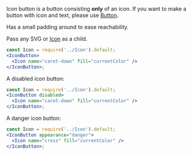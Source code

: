 Icon button is a button consisting **only** of an icon. If you want to make a button with icon and text, please use [Button](#/Components?id=button).

Has a small padding around to ease reachability.

Pass any SVG or [Icon](#/Components?id=icon) as a child.

```jsx
const Icon = require('../Icon').default;
<IconButton>
  <Icon name="caret-down" fill="currentColor" />
</IconButton>;
```

A disabled icon button:

```jsx
const Icon = require('../Icon').default;
<IconButton disabled>
  <Icon name="caret-down" fill="currentColor" />
</IconButton>;
```

A danger icon button:

```jsx
const Icon = require('../Icon').default;
<IconButton appearance="danger">
  <Icon name="cross" fill="currentColor" />
</IconButton>;
```
